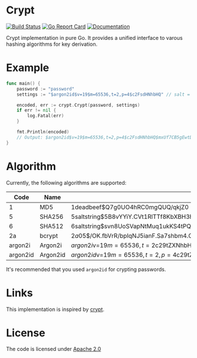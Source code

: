 
# Crypt

[![Build Status](https://travis-ci.org/simia-tech/crypt.svg?branch=master)](https://travis-ci.org/simia-tech/crypt) [![Go Report Card](https://goreportcard.com/badge/github.com/simia-tech/crypt)](https://goreportcard.com/report/github.com/simia-tech/crypt)  [![Documentation](https://pkg.go.dev/github.com/simia-tech/crypt?status.svg)](https://pkg.go.dev/github.com/simia-tech/crypt)

Crypt implementation in pure Go. It provides a unified interface to varous hashing algorithms for key derivation.

# Example

```go
func main() {
    password := "password"
    settings := "$argon2id$v=19$m=65536,t=2,p=4$c2FsdHNhbHQ" // salt = "saltsalt"

    encoded, err := crypt.Crypt(password, settings)
    if err != nil {
        log.Fatal(err)
    }

    fmt.Println(encoded)
    // Output: $argon2id$v=19$m=65536,t=2,p=4$c2FsdHNhbHQ$mxUf7CB5gEwtDSiHfZCvxj17E8XeTFh2fpti1ioD3SA
}
```

# Algorithm

Currently, the following algorithms are supported:

|  Code    | Name     | Example                                                                                              |
|----------|----------|------------------------------------------------------------------------------------------------------|
|        1 | MD5      | $1$deadbeef$Q7g0UO4hRC0mgQUQ/qkjZ0                                                                   |
|        5 | SHA256   | $5$saltstring$5B8vYYiY.CVt1RlTTf8KbXBH3hsxY/GNooZaBBGWEc5                                            |
|        6 | SHA512   | $6$saltstring$svn8UoSVapNtMuq1ukKS4tPQd8iKwSMHWjl/O817G3uBnIFNjnQJuesI68u4OTLiBFdcbYEdFCoEOfaS35inz1 |
|       2a | bcrypt   | $2a$05$/OK.fbVrR/bpIqNJ5ianF.Sa7shbm4.OzKpvFnX1pQLmQW96oUlCq                                         |
|  argon2i | Argon2i  | $argon2i$v=19$m=65536,t=2$c29tZXNhbHQ$IMit9qkFULCMA/ViizL57cnTLOa5DiVM9eMwpAvPwr4                    |
| argon2id | Argon2id | $argon2id$v=19$m=65536,t=2,p=4$c29tZXNhbHQ$GpZ3sK/oH9p7VIiV56G/64Zo/8GaUw434IimaPqxwCo               |

It's recommended that you used `argon2id` for crypting passwords.

# Links

This implementation is inspired by [crypt](https://github.com/GehirnInc/crypt).

# License

The code is licensed under [Apache 2.0](http://www.apache.org/licenses/LICENSE-2.0)
